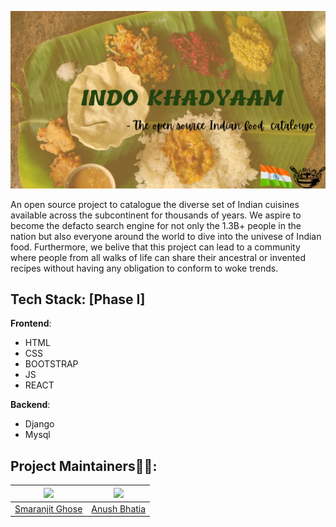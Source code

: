 ![Indo Khadyaam](./assets/banner.png)


An open source project to catalogue the diverse set of Indian cuisines available across the subcontinent for thousands of years.
We aspire to become the defacto search engine for not only the 1.3B+ people in the nation but also everyone around the world to dive into the univese of Indian food.
Furthermore, we belive that this project can lead to a community where people from all walks of life can share their ancestral or invented recipes without having any obligation to conform to woke trends.


## Tech Stack: [Phase I]

__Frontend__:
 
 - HTML
 - CSS
 - BOOTSTRAP
 - JS
 - REACT
 
 __Backend__:
 
 - Django
 - Mysql
 
 
 
## Project Maintainers👨🏫:

| <img src = "https://avatars2.githubusercontent.com/u/46641503?v=4"> | <img src = "https://avatars2.githubusercontent.com/u/40017559?v=4"> | 
| :----------------------------------------------------------: | :----------------------------------------------------------: | 
|     [Smaranjit Ghose](https://github.com/smaranjitghose) |    [Anush Bhatia](https://github.com/anushbhatia)                     
